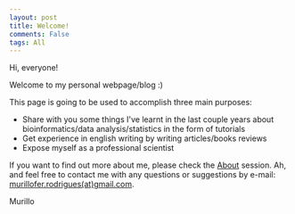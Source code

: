 ```yaml
---
layout: post
title: Welcome!
comments: False
tags: All
---
```


Hi, everyone!

Welcome to my personal webpage/blog :)

This page is going to be used to accomplish three main purposes:

* Share with you some things I've learnt in the last couple years about bioinformatics/data analysis/statistics in the form of tutorials
* Get experience in english writing by writing articles/books reviews
* Expose myself as a professional scientist

If you want to find out more about me, please check the [About](mufernando.github.io/about/) session. Ah, and feel free to contact me with any questions or suggestions by e-mail: <a href="mailto:murillofer.rodrigues@gmail.com">murillofer.rodrigues(at)gmail.com</a>.

Murillo

